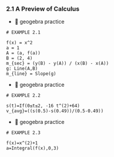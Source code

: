 ### 2.1 A Preview of Calculus

- 🎯 geogebra practice 

```
# EXAMPLE 2.1

f(x) = x^2
a = 1
A = (a, f(a))
B = (2, 4)
m_{sec} = (y(B) - y(A)) / (x(B) - x(A))
g: Line(A,B)
m_{line} = Slope(g)
```

- 🎯 geogebra practice 

```
# EXAMPLE 2.2

s(t)=If(0≤t≤2, -16 t^(2)+64)
v_{avg}=((s(0.5)-s(0.49))/(0.5-0.49))
```

- 🎯 geogebra practice 

```
# EXAMPLE 2.3

f(x)=x^(2)+1
a=Integral(f(x),0,3)
```
